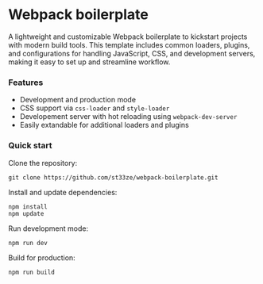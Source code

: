 # Webpack boilerplate
A lightweight and customizable Webpack boilerplate to kickstart projects with modern build tools. This template includes common loaders, plugins, and configurations for handling JavaScript, CSS, and development servers, making it easy to set up and streamline workflow.


### Features
- Development and production mode
- CSS support via ```css-loader``` and ```style-loader```
- Developement server with hot reloading using ```webpack-dev-server```
- Easily extandable for additional loaders and plugins

### Quick start
Clone the repository:
```
git clone https://github.com/st33ze/webpack-boilerplate.git
```
Install and update dependencies:
```
npm install
npm update
```
Run development mode:
```
npm run dev
```
Build for production:
```
npm run build
```